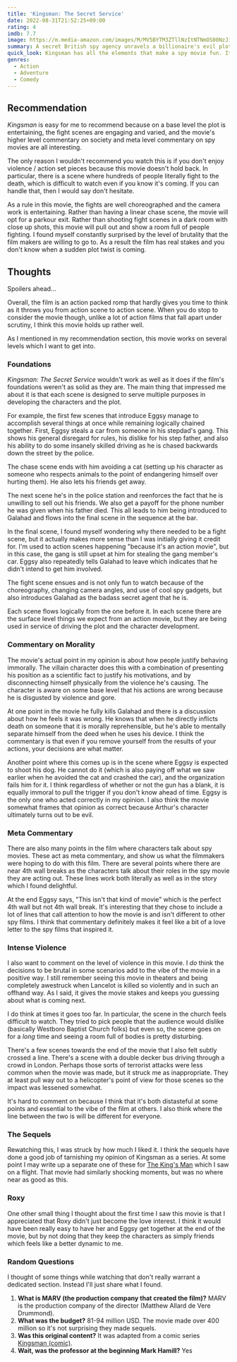 ```yaml
---
title: 'Kingsman: The Secret Service'
date: 2022-08-31T21:52:25+09:00
rating: 4
imdb: 7.7
image: https://m.media-amazon.com/images/M/MV5BYTM3ZTllNzItNTNmOS00NzJiLTg1MWMtMjMxNDc0NmJhODU5XkEyXkFqcGdeQXVyODE5NzE3OTE@._V1_SX800.webp
summary: A secret British spy agency unravels a billionaire's evil plot
quick_look: Kingsman has all the elements that make a spy movie fun. It has wall to wall action, futuristic gadgets, secret organizations, and evil plots to destroy the world. More importantly, it has a well written script and interesting cinematography to prop it up. If you can stomach the gratuitous violence, then I highly recommend you add this to your watchlist!
genres:
  - Action
  - Adventure
  - Comedy
---
```


## Recommendation

_Kingsman_ is easy for me to recommend because on a base level the plot is entertaining, the fight scenes are engaging and varied, and the movie's higher level commentary on society and meta level commentary on spy movies are all interesting.

The only reason I wouldn't recommend you watch this is if you don't enjoy violence / action set pieces because this movie doesn't hold back. In particular, there is a scene where hundreds of people literally fight to the death, which is difficult to watch even if you know it's coming. If you can handle that, then I would say don't hesitate.

As a rule in this movie, the fights are well choreographed and the camera work is entertaining. Rather than having a linear chase scene, the movie will opt for a parkour exit. Rather than shooting fight scenes in a dark room with close up shots, this movie will pull out and show a room full of people fighting. I found myself constantly surprised by the level of brutality that the film makers are willing to go to. As a result the film has real stakes and you don't know when a sudden plot twist is coming.

## Thoughts

Spoilers ahead...

Overall, the film is an action packed romp that hardly gives you time to think as it throws you from action scene to action scene. When you do stop to consider the movie though, unlike a lot of action films that fall apart under scrutiny, I think this movie holds up rather well.

As I mentioned in my recommendation section, this movie works on several levels which I want to get into.

### Foundations

_Kingsman: The Secret Service_ wouldn't work as well as it does if the film's foundations weren't as solid as they are. The main thing that impressed me about it is that each scene is designed to serve multiple purposes in developing the characters and the plot.

For example, the first few scenes that introduce Eggsy manage to accomplish several things at once while remaining logically chained together. First, Eggsy steals a car from someone in his stepdad's gang. This shows his general disregard for rules, his dislike for his step father, and also his ability to do some insanely skilled driving as he is chased backwards down the street by the police.

The chase scene ends with him avoiding a cat (setting up his character as someone who respects animals to the point of endangering himself over hurting them). He also lets his friends get away.

The next scene he's in the police station and reenforces the fact that he is unwilling to sell out his friends. We also get a payoff for the phone number he was given when his father died. This all leads to him being introduced to Galahad and flows into the final scene in the sequence at the bar.

In the final scene, I found myself wondering why there needed to be a fight scene, but it actually makes more sense than I was initially giving it credit for. I'm used to action scenes happening "because it's an action movie", but in this case, the gang is still upset at him for stealing the gang member's car. Eggsy also repeatedly tells Galahad to leave which indicates that he didn't intend to get him involved.

The fight scene ensues and is not only fun to watch because of the choreography, changing camera angles, and use of cool spy gadgets, but also introduces Galahad as the badass secret agent that he is.

Each scene flows logically from the one before it. In each scene there are the surface level things we expect from an action movie, but they are being used in service of driving the plot and the character development.

### Commentary on Morality

The movie's actual point in my opinion is about how people justify behaving immorally. The villain character does this with a combination of presenting his position as a scientific fact to justify his motivations, and by disconnecting himself physically from the violence he's causing. The character is aware on some base level that his actions are wrong because he is disgusted by violence and gore.

At one point in the movie he fully kills Galahad and there is a discussion about how he feels it was wrong. He knows that when he directly inflicts death on someone that it is morally reprehensible, but he's able to mentally separate himself from the deed when he uses his device. I think the commentary is that even if you remove yourself from the results of your actions, your decisions are what matter.

Another point where this comes up is in the scene where Eggsy is expected to shoot his dog. He cannot do it (which is also paying off what we saw earlier when he avoided the cat and crashed the car), and the organization fails him for it. I think regardless of whether or not the gun has a blank, it is equally immoral to pull the trigger if you don't know ahead of time. Eggsy is the only one who acted correctly in my opinion. I also think the movie somewhat frames that opinion as correct because Arthur's character ultimately turns out to be evil.

### Meta Commentary

There are also many points in the film where characters talk about spy movies. These act as meta commentary, and show us what the filmmakers were hoping to do with this film. There are several points where there are near 4th wall breaks as the characters talk about their roles in the spy movie they are acting out. These lines work both literally as well as in the story which I found delightful.

At the end Eggsy says, "This isn't that kind of movie" which is the perfect 4th wall but not 4th wall break. It's interesting that they chose to include a lot of lines that call attention to how the movie is and isn't different to other spy films. I think that commentary definitely makes it feel like a bit of a love letter to the spy films that inspired it.

### Intense Violence

I also want to comment on the level of violence in this movie. I _do_ think the decisions to be brutal in some scenarios add to the vibe of the movie in a positive way. I still remember seeing this movie in theaters and being completely awestruck when Lancelot is killed so violently and in such an offhand way. As I said, it gives the movie stakes and keeps you guessing about what is coming next.

I do think at times it goes too far. In particular, the scene in the church feels difficult to watch. They tried to pick people that the audience would dislike (basically Westboro Baptist Church folks) but even so, the scene goes on for a _long_ time and seeing a room full of bodies is pretty disturbing.

There's a few scenes towards the end of the movie that I also felt subtly crossed a line. There's a scene with a double decker bus driving through a crowd in London. Perhaps those sorts of terrorist attacks were less common when the movie was made, but it struck me as inappropriate. They at least pull way out to a helicopter's point of view for those scenes so the impact was lessened somewhat.

It's hard to comment on because I think that it's both distasteful at some points and essential to the vibe of the film at others. I also think where the line between the two is will be different for everyone.

### The Sequels

Rewatching this, I was struck by how much I liked it. I think the sequels have done a good job of tarnishing my opinion of Kingsman as a series. At some point I may write up a separate one of these for [The King's Man](https://www.imdb.com/title/tt6856242/) which I saw on a flight. That movie had similarly shocking moments, but was no where near as good as this.

### Roxy

One other small thing I thought about the first time I saw this movie is that I appreciated that Roxy didn't just become the love interest. I think it would have been really easy to have her and Eggsy get together at the end of the movie, but by not doing that they keep the characters as simply friends which feels like a better dynamic to me.

### Random Questions

I thought of some things while watching that don't really warrant a dedicated section. Instead I'll just share what I found.

1. **What is MARV (the production company that created the film)?**
MARV is the production company of the director (Matthew Allard de Vere Drummond).
2. **What was the budget?**
81-94 million USD. The movie made over 400 million so it's not surprising they made sequels.
3. **Was this original content?** It was adapted from a comic series [Kingsman (comic)](https://en.wikipedia.org/wiki/Kingsman_(comic_series)).
4. **Wait, was the professor at the beginning Mark Hamill?** Yes

